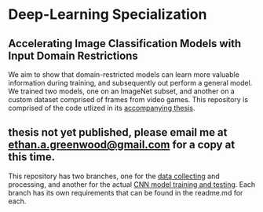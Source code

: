 # Deep-Learning Specialization

## Accelerating Image Classification Models with Input Domain Restrictions

We aim to show that domain-restricted models can learn more valuable information during training, and subsequently out perform a general model. We trained two models, one on an ImageNet subset, and another on a custom dataset comprised of frames from video games. This repository is comprised of the code utlized in its [accompanying thesis](https://library.wit.edu/home). 

## thesis not yet published, please email me at ethan.a.greenwood@gmail.com for a copy at this time.

This repository has two branches, one for the [data collecting](https://github.com/greenwoode/Deep-Learning-Specialization/tree/Data) and processing, and another for the actual [CNN model training and testing](https://github.com/greenwoode/Deep-Learning-Specialization/tree/TF-CNN). Each branch has its own requirements that can be found in the readme.md for each.
